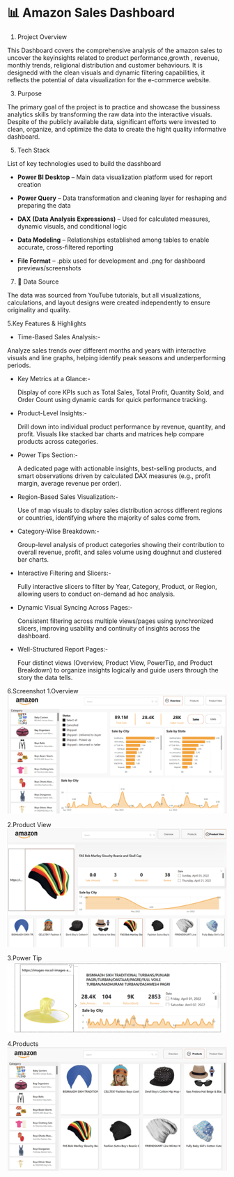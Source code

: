 # 📊 Amazon Sales Dashboard

1. Project Overview
   
This Dashboard covers the comprehensive analysis of the amazon sales to uncover the keyinsights related to product performance,growth , revenue, monthly trends, religional distribution and customer behaviours. It is designedd with the clean visuals and dynamic filtering capabilities, it reflects the potential of data visualization for the e-commerce website.

3. Purpose
   
The primary goal of the project is to practice and showcase the bussiness analytics skills by transforming the raw data into the interactive visuals. Despite of the publicly available data, significant efforts were invested to clean, organize, and optimize the data to create the hight quality informative dashboard.

5. Tech Stack

List of key technologies used to build the dasshboard
*  **Power BI Desktop** – Main data visualization platform used for report creation

*  **Power Query** – Data transformation and cleaning layer for reshaping and preparing the data

*  **DAX (Data Analysis Expressions)** – Used for calculated measures, dynamic visuals, and conditional logic

*  **Data Modeling** – Relationships established among tables to enable accurate, cross-filtered reporting

*  **File Format** – .pbix used for development and .png for dashboard previews/screenshots

7. 🔗 Data Source
   
The data was sourced from YouTube tutorials, but all visualizations, calculations, and layout designs were created independently to ensure originality and quality.

5.Key Features & Highlights

*  Time-Based Sales Analysis:-
  
  Analyze sales trends over different months and years with interactive visuals and line graphs, helping identify peak seasons and underperforming periods.

* Key Metrics at a Glance:-
  
  Display of core KPIs such as Total Sales, Total Profit, Quantity Sold, and Order Count using dynamic cards for quick performance tracking.

* Product-Level Insights:-
  
  Drill down into individual product performance by revenue, quantity, and profit. Visuals like stacked bar charts and matrices help compare products across categories.

* Power Tips Section:-
  
  A dedicated page with actionable insights, best-selling products, and smart observations driven by calculated DAX measures (e.g., profit margin, average revenue per order).

* Region-Based Sales Visualization:-
  
  Use of map visuals to display sales distribution across different regions or countries, identifying where the majority of sales come from.

* Category-Wise Breakdown:-
  
  Group-level analysis of product categories showing their contribution to overall revenue, profit, and sales volume using doughnut and clustered bar charts.

* Interactive Filtering and Slicers:-

  Fully interactive slicers to filter by Year, Category, Product, or Region, allowing users to conduct on-demand ad hoc analysis.

* Dynamic Visual Syncing Across Pages:-
  
  Consistent filtering across multiple views/pages using synchronized slicers, improving usability and continuity of insights across the dashboard.

* Well-Structured Report Pages:-

  Four distinct views (Overview, Product View, PowerTip, and Product Breakdown) to organize insights logically and guide users through the story the data tells.



6.Screenshot
1.Overview
![Overview Dashboard](https://github.com/Ayush-shaw27/Amazon_powerbi/blob/main/Overview.png)

2.Product View
![Product View](https://github.com/Ayush-shaw27/Amazon_powerbi/blob/main/product%20view.png)

3.Power Tip
![Power Tip](https://github.com/Ayush-shaw27/Amazon_powerbi/blob/main/Powertip.png)

4.Products
![Product Breakdown](https://github.com/Ayush-shaw27/Amazon_powerbi/blob/main/Products.png)

